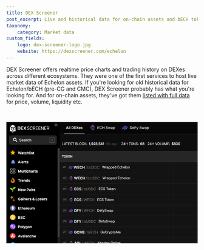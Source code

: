 ```yaml
---
title: DEX Screener
post_excerpt: Live and historical data for on-chain assets and bECH tokens
taxonomy:
    category: Market data
custom_fields:
    logo: dex-screener-logo.jpg
    website: https://dexscreener.com/echelon
---
```

DEX Screener offers realtime price charts and trading history on DEXes across different ecosystems. They were one of the first services to host live market data of Echelon assets. If you're looking for old historical data for Echelon/bECH (pre-CG and CMC), DEX Screener probably has what you're looking for. And for on-chain assets, they've got them [listed with full data](https://dexscreener.com/echelon) for price, volume, liquidity etc.

&nbsp;

[![DEX Screener](/_images/dex-screener-pic1.png "DEX Screener")](https://dexscreener.com/echelon)
